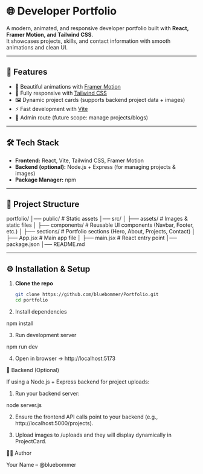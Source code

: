 # 🌐 Developer Portfolio

A modern, animated, and responsive developer portfolio built with **React, Framer Motion, and Tailwind CSS**.  
It showcases projects, skills, and contact information with smooth animations and clean UI.

---

## 🚀 Features
- 🎨 Beautiful animations with [Framer Motion](https://www.framer.com/motion/)
- 📱 Fully responsive with [Tailwind CSS](https://tailwindcss.com/)
- 🖼️ Dynamic project cards (supports backend project data + images)
- ⚡ Fast development with [Vite](https://vitejs.dev/)
- 🔐 Admin route (future scope: manage projects/blogs)

---

## 🛠️ Tech Stack
- **Frontend:** React, Vite, Tailwind CSS, Framer Motion
- **Backend (optional):** Node.js + Express (for managing projects & images)
- **Package Manager:** npm

---

## 📂 Project Structure
portfolio/
│── public/ # Static assets
│── src/
│ ├── assets/ # Images & static files
│ ├── components/ # Reusable UI components (Navbar, Footer, etc.)
│ ├── sections/ # Portfolio sections (Hero, About, Projects, Contact)
│ ├── App.jsx # Main app file
│ ├── main.jsx # React entry point
│── package.json
│── README.md


---

## ⚙️ Installation & Setup

1. **Clone the repo**
   ```bash
   git clone https://github.com/bluebommer/Portfolio.git
   cd portfolio

2. Install dependencies

npm install


3. Run development server

npm run dev


4. Open in browser → http://localhost:5173

🔧 Backend (Optional)

If using a Node.js + Express backend for project uploads:

1. Run your backend server:

node server.js


2. Ensure the frontend API calls point to your backend (e.g., http://localhost:5000/projects).

3. Upload images to /uploads and they will display dynamically in ProjectCard.

👨‍💻 Author

Your Name – @bluebommer